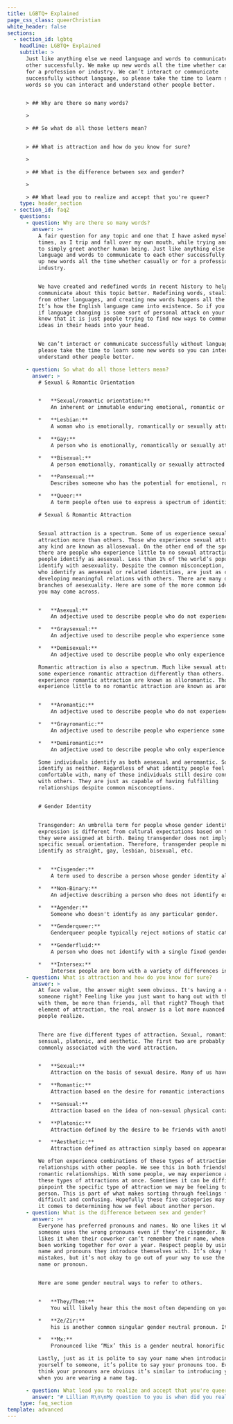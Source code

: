```yaml
---
title: LGBTQ+ Explained
page_css_class: queerChristian
white_header: false
sections:
  - section_id: lgbtq
    headline: LGBTQ+ Explained
    subtitle: >
      Just like anything else we need language and words to communicate to each
      other successfully. We make up new words all the time whether casually or
      for a profession or industry. We can’t interact or communicate
      successfully without language, so please take the time to learn some new
      words so you can interact and understand other people better.


      > ## Why are there so many words?

      >

      > ## So what do all those letters mean?


      > ## What is attraction and how do you know for sure?

      >

      > ## What is the difference between sex and gender?

      >

      > ## What lead you to realize and accept that you're queer?
    type: header_section
  - section_id: faq2
    questions:
      - question: Why are there so many words?
        answer: >+
          A fair question for any topic and one that I have asked myself many
          times, as I trip and fall over my own mouth, while trying and failing
          to simply greet another human being. Just like anything else we need
          language and words to communicate to each other successfully. We make
          up new words all the time whether casually or for a profession or
          industry. 


          We have created and redefined words in recent history to help
          communicate about this topic better. Redefining words, stealing words
          from other languages, and creating new words happens all the time.
          It’s how the English language came into existence. So if you feel as
          if language changing is some sort of personal attack on your beliefs,
          know that it is just people trying to find new ways to communicate the
          ideas in their heads into your head.


          We can’t interact or communicate successfully without language, so
          please take the time to learn some new words so you can interact and
          understand other people better.

      - question: So what do all those letters mean?
        answer: >
          # Sexual & Romantic Orientation


          *   **Sexual/romantic orientation:**
              An inherent or immutable enduring emotional, romantic or sexual attraction to other people. Note: an individual’s sexual orientation is independent of their gender identity.

          *   **Lesbian:**
              A woman who is emotionally, romantically or sexually attracted to other women. Women and non-binary people may use this term to describe themselves.

          *   **Gay:**
              A person who is emotionally, romantically or sexually attracted to members of the same gender. Men, women and non-binary people may use this term to describe themselves.

          *   **Bisexual:**
              A person emotionally, romantically or sexually attracted to more than one sex, gender or gender identity though not necessarily simultaneously, in the same way or to the same degree. People may experience this attraction in differing ways and degrees over their lifetime. Bisexual people need not have had specific sexual experiences to be bisexual; in fact, they need not have had any sexual experience at all to identify as bisexual. Sometimes used interchangeably with pansexual.

          *   **Pansexual:**
              Describes someone who has the potential for emotional, romantic or sexual attraction to people of all genders though not necessarily simultaneously, in the same way or to the same degree. People may experience this attraction in differing ways and degrees over their lifetime. Pansexual people need not have had specific sexual experiences to be pansexual; in fact, they need not have had any sexual experience at all to identify as pansexual. Sometimes used interchangeably with bisexual.

          *   **Queer:**
              A term people often use to express a spectrum of identities and orientations that are counter to the mainstream. Queer is often used as a catch-all to include many people, including those who do not identify as exclusively straight and/or folks who have non-binary or genderexpansive identities. This term was previously used as a slur, but has been reclaimed by many parts of the LGBTQ movement.

          # Sexual & Romantic Attraction


          Sexual attraction is a spectrum. Some of us experience sexual
          attraction more than others. Those who experience sexual attraction of
          any kind are known as allosexual. On the other end of the spectrum,
          there are people who experience little to no sexual attraction. These
          people identify as aesexual. Less than 1% of the world’s population
          identify with aesexuality. Despite the common misconception, people
          who identify as aesexual or related identities, are just as capable of
          developing meaningful relations with others. There are many different
          branches of aesexuality. Here are some of the more common identities
          you may come across.


          *   **Asexual:**
              An adjective used to describe people who do not experience sexual attraction.

          *   **Graysexual:**
              An adjective used to describe people who experience some or little sexual attraction.

          *   **Demisexual:**
              An adjective used to describe people who only experience sexual attraction to an individual after an emotional connection has been established.

          Romantic attraction is also a spectrum. Much like sexual attraction,
          some experience romantic attraction differently than others. Those who
          experience romantic attraction are known as alloromantic. Those who
          experience little to no romantic attraction are known as aromantic.


          *   **Aromantic:**
              An adjective used to describe people who do not experience romantic attraction.

          *   **Grayromantic:**
              An adjective used to describe people who experience some or little romantic attraction.

          *   **Demiromantic:**
              An adjective used to describe people who only experience romantic attraction to an individual after an emotional connection has been established.

          Some individuals identify as both aesexual and aeromantic. Some
          identify as neither. Regardless of what identity people feel
          comfortable with, many of these individuals still desire connections
          with others. They are just as capable of having fulfilling
          relationships despite common misconceptions.


          # Gender Identity


          Transgender: An umbrella term for people whose gender identity and/or
          expression is different from cultural expectations based on the sex
          they were assigned at birth. Being transgender does not imply any
          specific sexual orientation. Therefore, transgender people may
          identify as straight, gay, lesbian, bisexual, etc.


          *   **Cisgender:**
              A term used to describe a person whose gender identity aligns with those typically associated with the sex assigned to them at birth.

          *   **Non-Binary:**
              An adjective describing a person who does not identify exclusively as a man or a woman. Non-binary people may identify as being both a man and a woman, somewhere in between, or as falling completely outside these categories. While many also identify as transgender, not all non-binary people do. Non-binary can also be used as an umbrella term encompassing identities such as agender, bigender, genderqueer or gender-fluid.

          *   **Agender:**
              Someone who doesn't identify as any particular gender.

          *   **Genderqueer:**
              Genderqueer people typically reject notions of static categories of gender and embrace a fluidity of gender identity and often, though not always, sexual orientation. People who identify as "genderqueer" may see themselves as being both male and female, neither male nor female or as falling completely outside these categories.

          *   **Genderfluid:**
              A person who does not identify with a single fixed gender or has a fluid or unfixed gender identity.

          *   **Intersex:**
              Intersex people are born with a variety of differences in their sex traits and reproductive anatomy. There is a wide variety of difference among intersex variations, including differences in genitalia, chromosomes, gonads, internal sex organs, hormone production, hormone response, and/or secondary sex traits.
      - question: What is attraction and how do you know for sure?
        answer: >
          At face value, the answer might seem obvious. It's having a crush on
          someone right? Feeling like you just want to hang out with them, talk
          with them, be more than friends, all that right? Though that is an
          element of attraction, the real answer is a lot more nuanced than
          people realize.


          There are five different types of attraction. Sexual, romantic,
          sensual, platonic, and aesthetic. The first two are probably the most
          commonly associated with the word attraction.


          *   **Sexual:**
              Attraction on the basis of sexual desire. Many of us have experienced this to some degree. We see a person we find attractive and feel a sexual desire toward them.

          *   **Romantic:**
              Attraction based on the desire for romantic interactions or relationships with another person. Think of something along the lines of wanting to buy someone flowers, chocolates, and to shower them with affection.

          *   **Sensual:**
              Attraction based on the idea of non-sexual physical contact. It is defined as a desire to cuddle, hug, and to be close to someone in a non-sexual way.

          *   **Platonic:**
              Attraction defined by the desire to be friends with another person. It’s wanting to hang out, go out to eat, play games, and live life together in a platonic friend-like relationship.

          *   **Aesthetic:**
              Attraction defined as attraction simply based on appearance. This is probably the most simple type of attraction. It is as simple as noticing that a person looks aesthetically pleasing. It can be as simple as noticing “That person is pretty.”

          We often experience combinations of these types of attractions in our
          relationships with other people. We see this in both friendships and
          romantic relationships. With some people, we may experience all of
          these types of attractions at once. Sometimes it can be difficult to
          pinpoint the specific type of attraction we may be feeling toward a
          person. This is part of what makes sorting through feelings for others
          difficult and confusing. Hopefully these five categories may help when
          it comes to determining how we feel about another person.
      - question: What is the difference between sex and gender?
        answer: >+
          Everyone has preferred pronouns and names. No one likes it when
          someone uses the wrong pronouns even if they’re cisgender. No one
          likes it when their coworker can’t remember their name, when they’ve
          been working together for over a year. Respect people by using the
          name and pronouns they introduce themselves with. It’s okay to make
          mistakes, but it’s not okay to go out of your way to use the wrong
          name or pronoun. 


          Here are some gender neutral ways to refer to others.


          *   **They/Them:**
              You will likely hear this the most often depending on your social circles. They/ Them is a gender neutral way to refer to people in both the singular and plural. It is also not grammatically incorrect. 

          *   **Ze/Zir:**
              his is another common singular gender neutral pronoun. It is used in the same way that she/her or he/him would be used.

          *   **Mx:**
              Pronounced like ‘Mix’ this is a gender neutral honorific that can be used in replace of Mr. Ms. or Mrs. 

          Lastly, just as it is polite to say your name when introducing
          yourself to someone, it’s polite to say your pronouns too. Even if you
          think your pronouns are obvious it’s similar to introducing your name
          when you are wearing a name tag. 

      - question: What lead you to realize and accept that you're queer?
        answer: "# Lillian R\n\nMy question to you is when did you realize that you’re straight? Your sexual orientation you sort of just know right? The thing is I knew I was queer and at the same time I didn’t know. I was in denial. Don’t Even Know I am Lying. I thought throughout my childhood, *if I wasn’t a christian I would definetly be gay* or *if I wasn’t a christian then I would like to try being a boy, but I am a christian.* So\_ the only option is to be straight and cisgender right? I am no longer in denial that I am pansexual and gender-fluid. It took several years of struggling and being unsure of myself. I also thought that being queer meant that I had to work away from my faith, but now I know this isn’t true.\_\n\nFiguring out your sexual orientation and gender identity is something you have to come to yourself. No one can tell you that you’re wrong about yourself. You can also decide what labels to use or not to use and it's okay to change them.\n"
    type: faq_section
template: advanced
---
```


